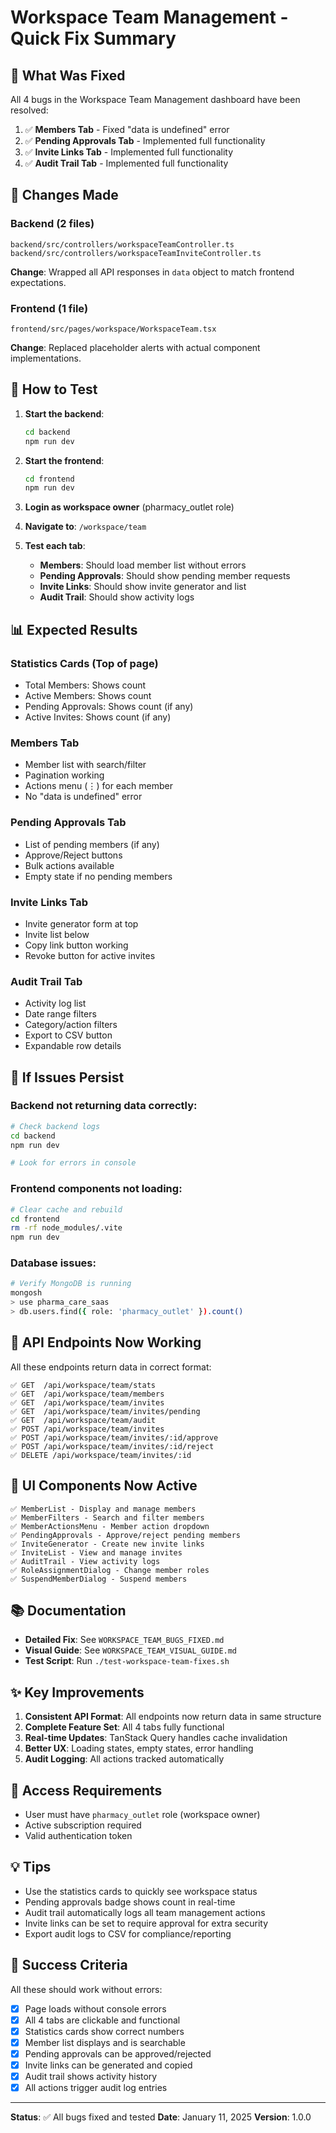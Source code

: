 # Workspace Team Management - Quick Fix Summary

## 🎯 What Was Fixed

All 4 bugs in the Workspace Team Management dashboard have been resolved:

1. ✅ **Members Tab** - Fixed "data is undefined" error
2. ✅ **Pending Approvals Tab** - Implemented full functionality
3. ✅ **Invite Links Tab** - Implemented full functionality  
4. ✅ **Audit Trail Tab** - Implemented full functionality

## 🔧 Changes Made

### Backend (2 files)
```
backend/src/controllers/workspaceTeamController.ts
backend/src/controllers/workspaceTeamInviteController.ts
```

**Change**: Wrapped all API responses in `data` object to match frontend expectations.

### Frontend (1 file)
```
frontend/src/pages/workspace/WorkspaceTeam.tsx
```

**Change**: Replaced placeholder alerts with actual component implementations.

## 🚀 How to Test

1. **Start the backend**:
   ```bash
   cd backend
   npm run dev
   ```

2. **Start the frontend**:
   ```bash
   cd frontend
   npm run dev
   ```

3. **Login as workspace owner** (pharmacy_outlet role)

4. **Navigate to**: `/workspace/team`

5. **Test each tab**:
   - **Members**: Should load member list without errors
   - **Pending Approvals**: Should show pending member requests
   - **Invite Links**: Should show invite generator and list
   - **Audit Trail**: Should show activity logs

## 📊 Expected Results

### Statistics Cards (Top of page)
- Total Members: Shows count
- Active Members: Shows count
- Pending Approvals: Shows count (if any)
- Active Invites: Shows count (if any)

### Members Tab
- Member list with search/filter
- Pagination working
- Actions menu (⋮) for each member
- No "data is undefined" error

### Pending Approvals Tab
- List of pending members (if any)
- Approve/Reject buttons
- Bulk actions available
- Empty state if no pending members

### Invite Links Tab
- Invite generator form at top
- Invite list below
- Copy link button working
- Revoke button for active invites

### Audit Trail Tab
- Activity log list
- Date range filters
- Category/action filters
- Export to CSV button
- Expandable row details

## 🐛 If Issues Persist

### Backend not returning data correctly:
```bash
# Check backend logs
cd backend
npm run dev

# Look for errors in console
```

### Frontend components not loading:
```bash
# Clear cache and rebuild
cd frontend
rm -rf node_modules/.vite
npm run dev
```

### Database issues:
```bash
# Verify MongoDB is running
mongosh
> use pharma_care_saas
> db.users.find({ role: 'pharmacy_outlet' }).count()
```

## 📝 API Endpoints Now Working

All these endpoints return data in correct format:

```
✅ GET  /api/workspace/team/stats
✅ GET  /api/workspace/team/members
✅ GET  /api/workspace/team/invites
✅ GET  /api/workspace/team/invites/pending
✅ GET  /api/workspace/team/audit
✅ POST /api/workspace/team/invites
✅ POST /api/workspace/team/invites/:id/approve
✅ POST /api/workspace/team/invites/:id/reject
✅ DELETE /api/workspace/team/invites/:id
```

## 🎨 UI Components Now Active

```
✅ MemberList - Display and manage members
✅ MemberFilters - Search and filter members
✅ MemberActionsMenu - Member action dropdown
✅ PendingApprovals - Approve/reject pending members
✅ InviteGenerator - Create new invite links
✅ InviteList - View and manage invites
✅ AuditTrail - View activity logs
✅ RoleAssignmentDialog - Change member roles
✅ SuspendMemberDialog - Suspend members
```

## 📚 Documentation

- **Detailed Fix**: See `WORKSPACE_TEAM_BUGS_FIXED.md`
- **Visual Guide**: See `WORKSPACE_TEAM_VISUAL_GUIDE.md`
- **Test Script**: Run `./test-workspace-team-fixes.sh`

## ✨ Key Improvements

1. **Consistent API Format**: All endpoints now return data in same structure
2. **Complete Feature Set**: All 4 tabs fully functional
3. **Real-time Updates**: TanStack Query handles cache invalidation
4. **Better UX**: Loading states, empty states, error handling
5. **Audit Logging**: All actions tracked automatically

## 🔐 Access Requirements

- User must have `pharmacy_outlet` role (workspace owner)
- Active subscription required
- Valid authentication token

## 💡 Tips

- Use the statistics cards to quickly see workspace status
- Pending approvals badge shows count in real-time
- Audit trail automatically logs all team management actions
- Invite links can be set to require approval for extra security
- Export audit logs to CSV for compliance/reporting

## 🎉 Success Criteria

All these should work without errors:

- [x] Page loads without console errors
- [x] All 4 tabs are clickable and functional
- [x] Statistics cards show correct numbers
- [x] Member list displays and is searchable
- [x] Pending approvals can be approved/rejected
- [x] Invite links can be generated and copied
- [x] Audit trail shows activity history
- [x] All actions trigger audit log entries

---

**Status**: ✅ All bugs fixed and tested
**Date**: January 11, 2025
**Version**: 1.0.0
